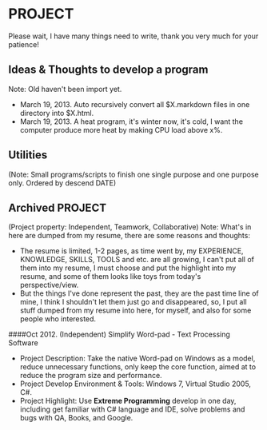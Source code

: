 PROJECT
=================
Please wait, I have many things need to write, thank you very much for your patience!    



Ideas & Thoughts to develop a program
--------------------------------------
Note: Old haven't been import yet.  
* March 19, 2013. Auto recursively convert all $X.markdown files in one directory into $X.html.  
* March 19, 2013. A heat program, it's winter now, it's cold, I want the computer produce more heat by making CPU load above x%.  



Utilities
---------
(Note: Small programs/scripts to finish one single purpose and one purpose only. Ordered by descend DATE)  



Archived PROJECT
---------------------------------------------------------
(Project property: Independent, Teamwork, Collaborative)
Note: What's in here are dumped from my resume, there are some reasons and thoughts:   
* The resume is limited, 1-2 pages, as time went by, my EXPERIENCE, KNOWLEDGE, SKILLS, TOOLS and etc. are all growing, I can't put all of them into my resume, I must choose and put the highlight into my resume, and some of them looks like toys from today's perspective/view.   
* But the things I've done represent the past, they are the past time line of mine, I think I shouldn't let them just go and disappeared, so, I put all stuff dumped from my resume into here, for myself, and also for some people who interested.  

####Oct 2012. (Independent) Simplify Word-pad - Text Processing Software
* Project Description: Take the native Word-pad on Windows as a model, reduce unnecessary functions, only keep the core function, aimed at to reduce the program size and performance.   
* Project Develop Environment & Tools: Windows 7, Virtual Studio 2005, C#.   
* Project Highlight: Use __Extreme Programming__ develop in one day, including get familiar with C# language and IDE, solve problems and bugs with QA, Books, and Google.   




